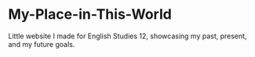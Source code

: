 # My-Place-in-This-World
Little website I made for English Studies 12, showcasing my past, present, and my future goals.
